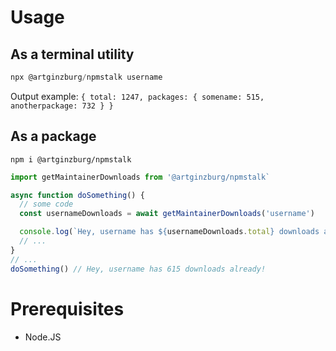 # Usage

## As a terminal utility

```ps1
npx @artginzburg/npmstalk username
```

Output example:
`{ total: 1247, packages: { somename: 515, anotherpackage: 732 } }`

## As a package

`npm i @artginzburg/npmstalk`

```js
import getMaintainerDownloads from '@artginzburg/npmstalk`

async function doSomething() {
  // some code
  const usernameDownloads = await getMaintainerDownloads('username')

  console.log(`Hey, username has ${usernameDownloads.total} downloads already!`)
  // ...
}
// ...
doSomething() // Hey, username has 615 downloads already!
```

# Prerequisites

- Node.JS
